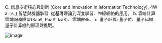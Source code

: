 C. 信息技術核心與創新 (Core and Innovation in Information Technology), 4W
a. 人工智慧與機器學習: 從基礎理論到深度學習、神經網絡的應用。
b. 雲端計算: 雲端服務模型(SaaS, PaaS, IaaS)、雲端安全。
c. 量子計算: 量子位、量子糾錯、量子計算機的原理與挑戰。

![image](https://github.com/Grace-TA/ITEE2024/assets/89304181/b3ad522f-4778-475c-9905-c245ccacfee2)
